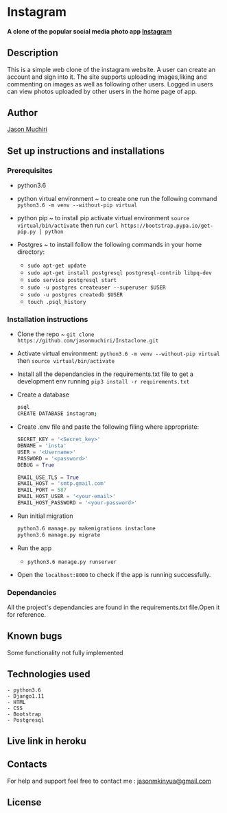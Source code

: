 # Instagram

#### A clone of the popular social media photo app [Instagram](https://www.instagram.com/)

## Description

This is a simple web clone of the instagram website. A user can create an account and sign into it. The site supports uploading images,liking and commenting on images as well as following other users. Logged in users can view photos uploaded by other users in the home page of app.

## Author

[Jason Muchiri](https://github.com/jasonmuchiri)

## Set up instructions and installations

### Prerequisites

- python3.6 

- python virtual environment ~ to create one run the following command `python3.6 -m venv --without-pip virtual`

- python pip ~ to install pip activate virtual environment `source virtual/bin/activate` then run `curl https://bootstrap.pypa.io/get-pip.py | python`

- Postgres ~ to install follow the following commands in your home directory:
    - `sudo apt-get update`
    - `sudo apt-get install postgresql postgresql-contrib libpq-dev`
    - `sudo service postgresql start`
    - `sudo -u postgres createuser --superuser $USER`
    - `sudo -u postgres createdb $USER`
    - `touch .psql_history`

### Installation instructions

- Clone the repo ~ `git clone https://github.com/jasonmuchiri/Instaclone.git`

- Activate virtual environment: 
   `python3.6 -m venv --without-pip virtual` then `source virtual/bin/activate`

- Install all the dependancies in the requirements.txt file to get a development env running
   `pip3 install -r requirements.txt`

- Create a database 
  ```bash
  psql
  CREATE DATABASE instagram;
  ```

- Create .env file and paste the following filing where appropriate:
  ```python
  SECRET_KEY = '<Secret_key>'
  DBNAME = 'insta'
  USER = '<Username>'
  PASSWORD = '<password>'
  DEBUG = True

  EMAIL_USE_TLS = True
  EMAIL_HOST = 'smtp.gmail.com'
  EMAIL_PORT = 587
  EMAIL_HOST_USER = '<your-email>'
  EMAIL_HOST_PASSWORD = '<your-password>'
  ```

- Run initial migration
  ``` bash
  python3.6 manage.py makemigrations instaclone
  python3.6 manage.py migrate
  ```

- Run the app

   - `python3.6 manage.py runserver`

- Open the `localhost:8000` to check if the app is running successfully.

### Dependancies

All the project's dependancies are found in the requirements.txt file.Open it for reference.

## Known bugs

Some functionality not fully implemented

## Technologies used

    - python3.6
    - Django1.11
    - HTML
    - CSS
    - Bootstrap
    - Postgresql

## Live link in heroku



## Contacts

For help and support feel free to contact me : jasonmkinyua@gmail.com

## License



